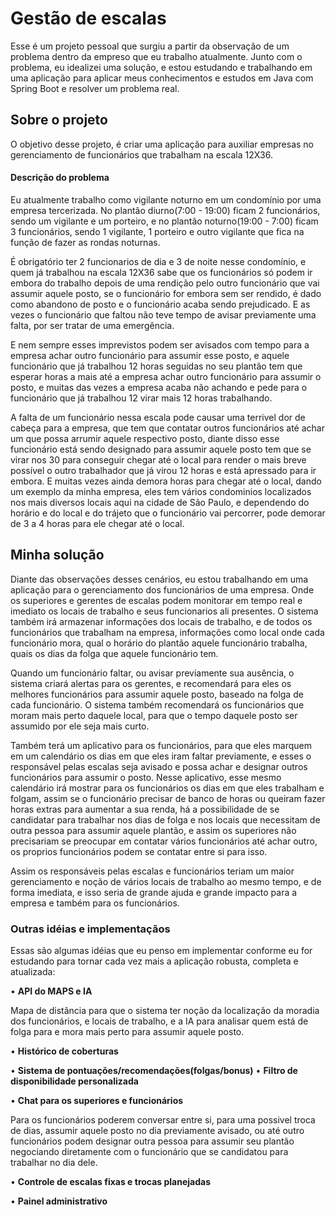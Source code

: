 # Gestão de escalas 
Esse é um projeto pessoal que surgiu a partir da observação de um problema dentro da empreso que eu trabalho atualmente. Junto com o problema, eu idealizei uma solução, e estou estudando e trabalhando em uma aplicação para aplicar meus conhecimentos e estudos em Java com Spring Boot e resolver um problema real.

## Sobre o projeto
O objetivo desse projeto, é criar uma aplicação para auxiliar empresas no gerenciamento de funcionários que trabalham na escala 12X36.

#### Descrição do problema
Eu atualmente trabalho como vigilante noturno em um condomínio por uma empresa tercerizada. No plantão diurno(7:00 - 19:00) ficam 2 funcionários, sendo um vigilante e um porteiro, e no plantão noturno(19:00 - 7:00) ficam 3 funcionários, sendo 1 vigilante, 1 porteiro e outro vigilante que fica na função de fazer as rondas noturnas. 

É obrigatório ter 2 funcionarios de dia e 3 de noite nesse condomínio, e quem já trabalhou na escala 12X36 sabe que os funcionários só podem ir embora do trabalho depois de uma rendição pelo outro funcionário que vai assumir aquele posto, se o funcionário for embora sem ser rendido, é dado como abandono de posto e o funcionário acaba sendo prejudicado. E as vezes o funcionário que faltou não teve tempo de avisar previamente uma falta, por ser tratar de uma emergência.

E nem sempre esses imprevistos podem ser avisados com tempo para a empresa achar outro funcionário para assumir esse posto, e aquele funcionário que já trabalhou 12 horas seguidas no seu plantão tem que esperar horas a mais até a empresa achar outro funcionário para assumir o posto, e muitas das vezes a empresa acaba não achando e pede para o funcionário que já trabalhou 12 virar mais 12 horas trabalhando. 

A falta de um funcionário nessa escala pode causar uma terrivel dor de cabeça para a empresa, que tem que contatar outros funcionários até achar um que possa arrumir aquele respectivo posto, diante disso esse funcionário está sendo designado para assumir aquele posto tem que se virar nos 30 para conseguir chegar até o local para render o mais breve possível o outro trabalhador que já virou 12 horas e está apressado para ir embora. E muitas vezes ainda demora horas para chegar até o local, dando um exemplo da minha empresa, eles tem vários condominios localizados nos mais diversos locais aqui na cidade de São Paulo, e dependendo do horário e do local e do trájeto que o funcionário vai percorrer, pode demorar de 3 a 4 horas para ele chegar até o local.


## Minha solução
Diante das observações desses cenários, eu estou trabalhando em uma aplicação para o gerenciamento dos funcionários de uma empresa. Onde os superiores e gerentes de escalas podem monitorar em tempo real e imediato os locais de trabalho e seus funcionarios ali presentes. O sistema também irá armazenar informações dos locais de trabalho, e de todos os funcionários que trabalham na empresa, informações como local onde cada funcionário mora, qual o horário do plantão aquele funcionário trabalha, quais os dias da folga que aquele funcionário tem.

Quando um funcionário faltar, ou avisar previamente sua ausência, o sistema criará alertas para os gerentes, e recomendará para eles os melhores funcionários para assumir aquele posto, baseado na folga de cada funcionário. O sistema também recomendará os funcionários que moram mais perto daquele local, para que o tempo daquele posto ser assumido por ele seja mais curto. 

Também terá um aplicativo para os funcionários, para que eles marquem em um calendário os dias em que eles iram faltar previamente, e esses o responsável pelas escalas seja avisado e possa achar e designar outros funcionários para assumir o posto. Nesse aplicativo, esse mesmo calendário irá mostrar para os funcionários os dias em que eles trabalham e folgam, assim se o funcionário precisar de banco de horas ou queiram fazer horas extras para aumentar a sua renda, há a possibilidade de se candidatar para trabalhar nos dias de folga e nos locais que necessitam de outra pessoa para assumir aquele plantão, e assim os superiores não precisariam se preocupar em contatar vários funcionários até achar outro, os proprios funcionários podem se contatar entre si para isso. 

Assim os responsáveis pelas escalas e funcionários teriam um maior gerenciamento e noção de vários locais de trabalho ao mesmo tempo, e de forma imediata, e isso seria de grande ajuda e grande impacto para a empresa e também para os funcionários.



### Outras idéias e implementaçãos
Essas são algumas idéias que eu penso em implementar conforme eu for estudando para tornar cada vez mais a aplicação robusta, completa e atualizada:

• **API do MAPS e IA**

Mapa de distância para que o sistema  ter noção da localização da moradia dos funcionários, e locais de trabalho, e a IA para analisar quem está de folga para e mora mais perto para assumir aquele posto.

• **Histórico de coberturas**

• **Sistema de pontuações/recomendações(folgas/bonus)**
• **Filtro de disponibilidade personalizada**

• **Chat para os superiores e funcionários**

Para os funcionários poderem conversar entre si, para uma possivel troca de dias, assumir aquele posto no dia previamente avisado, ou até outro funcionários podem designar outra pessoa para assumir seu plantão negociando diretamente com o funcionário que se candidatou para trabalhar no dia dele.

• **Controle de escalas fixas e trocas planejadas**

• **Painel administrativo**





